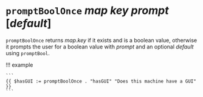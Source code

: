 # `promptBoolOnce` *map* *key* *prompt* [*default*]

`promptBoolOnce` returns *map*.*key* if it exists and is a boolean value,
otherwise it prompts the user for a boolean value with *prompt* and an optional
*default* using `promptBool`.

!!! example

    ```
    {{ $hasGUI := promptBoolOnce . "hasGUI" "Does this machine have a GUI" }}
    ```
